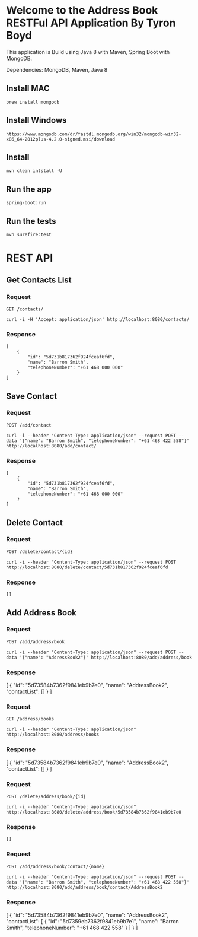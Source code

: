 # Welcome to the Address Book RESTFul API Application By Tyron Boyd

This application is Build using Java 8 with Maven, Spring Boot with MongoDB.

Dependencies: MongoDB, Maven, Java 8

## Install MAC

    brew install mongodb

## Install Windows

    https://www.mongodb.com/dr/fastdl.mongodb.org/win32/mongodb-win32-x86_64-2012plus-4.2.0-signed.msi/download

## Install

    mvn clean intstall -U

## Run the app

    spring-boot:run

## Run the tests

    mvn surefire:test

# REST API

## Get Contacts List

### Request

`GET /contacts/`

    curl -i -H 'Accept: application/json' http://localhost:8080/contacts/

### Response
    [
        {
            "id": "5d731b817362f924fceaf6fd",
            "name": "Barron Smith",
            "telephoneNumber": "+61 468 000 000"
        }
    ]

## Save Contact

### Request

`POST /add/contact`

    curl -i --header "Content-Type: application/json" --request POST --data '{"name": "Barron Smith", "telephoneNumber": "+61 468 422 558"}' http://localhost:8080/add/contact/

### Response
    [
        {
            "id": "5d731b817362f924fceaf6fd",
            "name": "Barron Smith",
            "telephoneNumber": "+61 468 000 000"
        }
    ]

## Delete Contact

### Request

`POST /delete/contact/{id}`

    curl -i --header "Content-Type: application/json" --request POST http://localhost:8080/delete/contact/5d731b817362f924fceaf6fd

### Response
    []

## Add Address Book

### Request

`POST /add/address/book`

    curl -i --header "Content-Type: application/json" --request POST --data '{"name": "AddressBook2"}' http://localhost:8080/add/address/book

### Response
[
    {
        "id": "5d73584b7362f9841eb9b7e0",
        "name": "AddressBook2",
        "contactList": []
    }
]

### Request

`GET /address/books`

    curl -i --header "Content-Type: application/json" http://localhost:8080/address/books

### Response
[
    {
        "id": "5d73584b7362f9841eb9b7e0",
        "name": "AddressBook2",
        "contactList": []
    }
]
### Request

`POST /delete/address/book/{id}`

    curl -i --header "Content-Type: application/json" http://localhost:8080/delete/address/book/5d73584b7362f9841eb9b7e0

### Response
    []

### Request

`POST /add/address/book/contact/{name}`

    curl -i --header "Content-Type: application/json" --request POST --data '{"name": "Barron Smith", "telephoneNumber": "+61 468 422 558"}' http://localhost:8080/add/address/book/contact/AddressBook2

### Response
[
    {
        "id": "5d73584b7362f9841eb9b7e0",
        "name": "AddressBook2",
        "contactList": [
            {
                "id": "5d7359eb7362f9841eb9b7e1",
                "name": "Barron Smith",
                "telephoneNumber": "+61 468 422 558"
            }
        ]
    }
]
